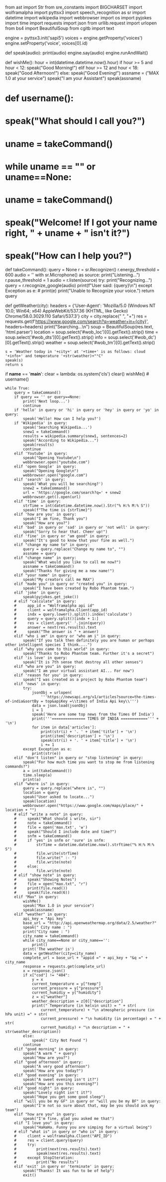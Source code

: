from ast import Str
from sre_constants import BIGCHARSET
import wolframalpha
import pyttsx3
import speech_recognition as sr
import datetime
import wikipedia
import webbrowser
import os
import pyjokes
import time
import requests
import json
from urllib.request import urlopen
from bs4 import BeautifulSoup
from cgitb import text

engine = pyttsx3.init('sapi5')
voices = engine.getProperty('voices')
engine.setProperty('voice', voices[0].id)

def speak(audio):
    print(audio)
    engine.say(audio)
    engine.runAndWait()

def wishMe():
    hour = int(datetime.datetime.now().hour)
    if hour >= 5 and hour < 12:
        speak("Good Morning!")
    elif hour >= 12 and hour < 18:
        speak("Good Afternoon!")
    else:
        speak("Good Evening!")
    assname = ("MAX 1.0 at your service")
    speak("I am your Assistant")
    speak(assname)

# def username():
#     speak("What should I call you?")
#     uname = takeCommand()
#     while uname == "" or uname==None:
#      uname = takeCommand()
#     speak("Welcome! If I got your name right,  " + uname + "  isn't it?")
#     speak("How can I help you?")

def takeCommand():
    query = None
    r = sr.Recognizer()
    r.energy_threshold = 600
    audio = ''
    with sr.Microphone() as source:
        print("Listening...")
        r.pause_threshold = 1
        audio = r.listen(source)
    try:
        print("Recognizing...")
        query = r.recognize_google(audio)
        print(f"User said: {query}\n")
    except Exception as e:
        # print(e)
        print("Unable to Recognize your voice.")
    return query

def getWeather(city):
    headers = {'User-Agent': 'Mozilla/5.0 (Windows NT 10.0; Win64; x64) AppleWebKit/537.36 (KHTML, like Gecko) Chrome/58.0.3029.110 Safari/537.3'}
    city = city.replace(" ", "+")
    res = requests.get(f'https://www.google.com/search?q=weather+in+{city}', headers=headers)
    print("Searching...\n")
    soup = BeautifulSoup(res.text, 'html.parser')
    location = soup.select('#wob_loc')[0].getText().strip()
    time = soup.select('#wob_dts')[0].getText().strip()
    info = soup.select('#wob_dc')[0].getText().strip()
    weather = soup.select('#wob_tm')[0].getText().strip()
    
    s = 'Weather today in '+city+' at '+time+' is as follows: cloud '+info+' and temperature '+str(weather)+"°C"
    speak(s)
    return s

if __name__ == '__main__':
    clear = lambda: os.system('cls')
    clear()
    wishMe()
    # username()

    while True:
        query = takeCommand()
        if query == '' or query==None:
            print('Next loop...')
            continue
        if 'hello' in query or 'hi' in query or 'hey' in query or 'yo' in query:
            speak('Hello! How can I help you?')
        if 'Wikipedia' in query:
            speak('Searching Wikipedia...')
            snew1 = takeCommand()
            results = wikipedia.summary(snew1, sentences=2)
            speak("According to Wikipedia...")
            speak(results)
            continue
        elif 'Youtube' in query:
            speak("Opening Youtube\n")
            webbrowser.open("youtube.com")
        elif 'open Google' in query:
            speak("Opening Google\n")
            webbrowser.open("google.com")
        elif 'search' in query:
            speak('What you will be searching?')
            snew2 = takeCommand()
            url = 'https://google.com/search?q=' + snew2
            webbrowser.get().open(url)
        elif 'time' in query:
            strTime = int(datetime.datetime.now().Str("% H:% M:% S"))
            speak(f"The time is {strTime}")
        elif 'how are you' in query:
            speak("I am fine, Thank you")
            speak("How are you?")
        elif 'bad' in query or 'sad' in query or 'not well' in query:
            speak("Sorry to hear that. Cheer up!")
        elif 'fine' in query or "am good" in query:
            speak("It's good to know that your fine as well.")
        elif "change my name to" in query:
            query = query.replace("Change my name to", "")
            assname = query
        elif "change name" in query:
            speak("What would you like to call me now?")
            assname = takeCommand()
            speak("Thanks for giving me a new name!")
        elif "your name" in query:
            speak("My creators call me MAX")
        elif "made you" in query or "created you" in query:
            speak("I have been created by Robo Phantom team.")
        elif 'joke' in query:
            speak(pyjokes.get_joke())
        # elif "calculate" in query:
        #     app_id = "Wolframalpha api id"
        #     client = wolframalpha.Client(app_id)
        #     indx = query.lower().split().index('calculate')
        #     query = query.split()[indx + 1:]
        #     res = client.query(' '.join(query))
        #     answer = next(res.results).text
        #     speak("The answer is " + answer)
        elif "who i am" in query or "who am i" in query:
            speak("If you talk then definitely you are human or perhaps other intelligent species I think....")
        elif "why you came to this world" in query:
            speak("Thanks to Robo Phantom team. Further it's a secret")
        elif 'is love' in query:
            speak("It is 7th sense that destroy all other senses")
        elif "who are you" in query:
            speak("I am your virtual assistant AI... For now")
        elif 'reason for you' in query:
            speak("I was created as a project by Robo Phantom team")
        elif 'news' in query:
            try:
                jsonObj = urlopen(
                    '''https://newsapi.org/v1/articles?source=the-times-of-india&sortBy = top&apiKey =\\times of India Api key\\''')
                data = json.load(jsonObj)
                i = 1
                speak('Here are some top news from the Times Of India')
                print('''=============== TIMES OF INDIA ============''' + '\n')
                for item in data['articles']:
                    print(str(i) + '. ' + item['title'] + '\n')
                    print(item['description'] + '\n')
                    speak(str(i) + '. ' + item['title'] + '\n')
                    i += 1
            except Exception as e:
                print(str(e))
        elif "don't listen" in query or "stop listening" in query:
            speak("For how much time you want to stop me from listening commands?")
            a = int(takeCommand())
            time.sleep(a)
            print(a)
        elif "where is" in query:
            query = query.replace("where is", "")
            location = query
            speak("User asked to locate...")
            speak(location)
            webbrowser.open("https://www.google.com/maps/place/" + location + "")
        # elif "write a note" in query:
        #     speak("What should i write, sir")
        #     note = takeCommand()
        #     file = open('max.txt', 'w')
        #     speak("Should I include date and time?")
        #     snfm = takeCommand()
        #     if 'yes' in snfm or 'sure' in snfm:
        #         strTime = datetime.datetime.now().strftime("% H:% M:% S")
        #         file.write(strTime)
        #         file.write(" :- ")
        #         file.write(note)
        #     else:
        #         file.write(note)
        # elif "show note" in query:
        #     speak("Showing Notes")
        #     file = open("max.txt", "r")
        #     print(file.read())
        #     speak(file.read(6))
        elif "Max" in query:
            wishMe()
            speak("Max 1.O in your service")
            speak(assname)
        elif "weather" in query:
            api_key = "Api key"
            base_url = "http://api.openweathermap.org/data/2.5/weather?"
            speak(" City name : ")
            print("City name : ")
            city_name = takeCommand()
            while city_name==None or city_name=='':
                print()
            print('The weather is')
            data = getWeather(city=city_name)
            complete_url = base_url + "appid =" + api_key + "&q =" + city_name
            response = requests.get(complete_url)
            x = response.json()
            if x["cod"] != "404":
                y = x
                current_temperature = y["temp"]
                current_pressure = y["pressure"]
                current_humidiy = y["humidity"]
                z = x["weather"]
                weather_description = z[0]["description"]
                print(" Temperature (in kelvin unit) = " + str(
                    current_temperature) + "\n atmospheric pressure (in hPa unit) =" + str(
                    current_pressure) + "\n humidity (in percentage) = " + str(
                    current_humidiy) + "\n description = " + str(weather_description))
            else:
                speak(" City Not Found ")
            continue
        elif "good morning" in query:
            speak("A warm " + query)
            speak("How are you?")
        elif "good afternoon" in query:
            speak("A very good afternoon")
            speak("How are you today?")
        elif "good evening" in query:
            speak("A sweet evening isn't it?")
            speak("How are you this evening?")  
        elif "good night" in query:
            speak("Lovely night isn't it?")
            speak("Hope you get some good sleep")   
        elif "will you be my GF" in query or "will you be my BF" in query:
            speak("I'm not so sure about that, may be you should ask my team")
        elif "how are you" in query:
            speak("I'm fine, glad you asked me that")
        elif "I love you" in query:
            speak("HaHaHa. Funny you are simping for a virtual being")
        # elif "what is" in query or "who is" in query:
        #     client = wolframalpha.Client("API_ID")
        #     res = client.query(query)
        #     try:
        #         print(next(res.results).text)
        #         speak(next(res.results).text)
        #     except StopIteration:
        #         print("No results")
        elif 'exit' in query or 'terminate' in query:
            speak("Thanks! It was fun to be of help")
            exit()        

